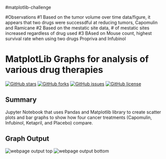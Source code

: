#matplotlib-challenge

#Observations
#1 Based on the tumor volume over time data/figure, it appears that two drugs were successdful at reducing tumors, Capomulin and Ramicane
#2 Based on the mestatic site data, # of mestatic sites increased regardless of drug used
#3 BAsed on Mouse count, highest survival rate when using two drugs Propriva and Infubinol

# MatplotLib Graphs for analysis of various drug therapies
<a href="https://github.com/msfa12th/matplotlib-updated-challenge/stargazers"><img alt="GitHub stars" src="https://img.shields.io/github/stars/msfa12th/matplotlib-updated-challenge?color=blue"></a>
<a href="https://github.com/msfa12th/matplotlib-updated-challenge/network"><img alt="GitHub forks" src="https://img.shields.io/github/forks/msfa12th/matplotlib-updated-challenge?color=pink"></a>
<a href="https://github.com/msfa12th/matplotlib-updated-challenge/issues"><img alt="GitHub issues" src="https://img.shields.io/github/issues/msfa12th/matplotlib-updated-challenge"></a>
<a href="https://github.com/msfa12th/matplotlib-updated-challenge"><img alt="GitHub license" src="https://img.shields.io/github/license/msfa12th/matplotlib-updated-challenge?color=purple"></a>

## Summary
Jupyter Notebook that uses Pandas and Matplotlib library to create scatter plots and bar graphs to show how four cancer treatments (Capomulin, Infubinol, Ketapril, and Placebo) compare.

## Graph Output
![webpage output top](images/marsWebPart1.png)
![webpage output bottom](images/marsWebPart2.png)

